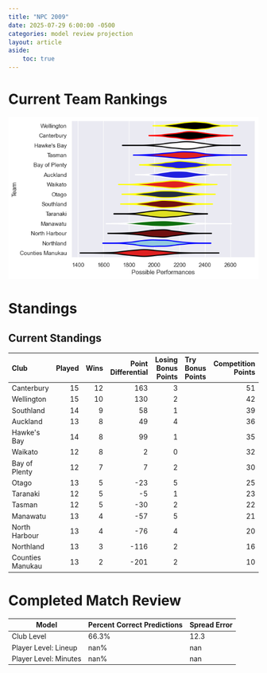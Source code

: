 ```yaml
---  
title: "NPC 2009"  
date: 2025-07-29 6:00:00 -0500  
categories: model review projection  
layout: article  
aside:  
    toc: true  
---
```

# Current Team Rankings


![Club Rankings](plots/rankings_NPC_2009.png)
# Standings

## Current Standings


| Club             |   Played |   Wins |   Point Differential |   Losing Bonus Points | Try Bonus Points   |   Competition Points |
|:-----------------|---------:|-------:|---------------------:|----------------------:|:-------------------|---------------------:|
| Canterbury       |       15 |     12 |                  163 |                     3 |                    |                   51 |
| Wellington       |       15 |     10 |                  130 |                     2 |                    |                   42 |
| Southland        |       14 |      9 |                   58 |                     1 |                    |                   39 |
| Auckland         |       13 |      8 |                   49 |                     4 |                    |                   36 |
| Hawke's Bay      |       14 |      8 |                   99 |                     1 |                    |                   35 |
| Waikato          |       12 |      8 |                    2 |                     0 |                    |                   32 |
| Bay of Plenty    |       12 |      7 |                    7 |                     2 |                    |                   30 |
| Otago            |       13 |      5 |                  -23 |                     5 |                    |                   25 |
| Taranaki         |       12 |      5 |                   -5 |                     1 |                    |                   23 |
| Tasman           |       12 |      5 |                  -30 |                     2 |                    |                   22 |
| Manawatu         |       13 |      4 |                  -57 |                     5 |                    |                   21 |
| North Harbour    |       13 |      4 |                  -76 |                     4 |                    |                   20 |
| Northland        |       13 |      3 |                 -116 |                     2 |                    |                   16 |
| Counties Manukau |       13 |      2 |                 -201 |                     2 |                    |                   10 |



# Completed Match Review


| Model | Percent Correct Predictions | Spread Error |
| ------ | ------ | ------ |
| Club Level | 66.3% | 12.3 |
| Player Level: Lineup | nan% | nan |
| Player Level: Minutes | nan% | nan |

